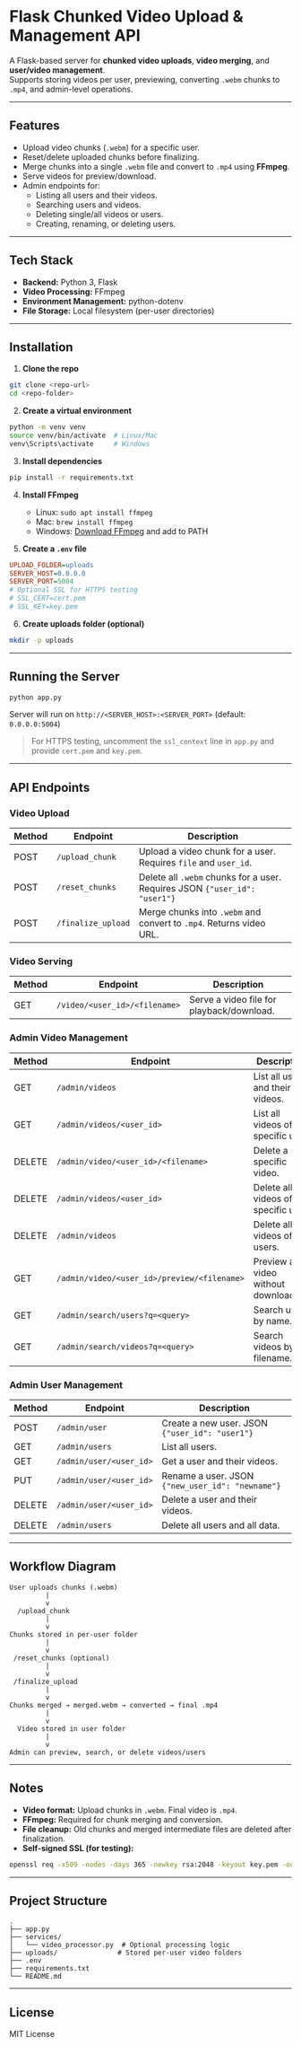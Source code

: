 # Flask Chunked Video Upload & Management API

A Flask-based server for **chunked video uploads**, **video merging**, and **user/video management**.  
Supports storing videos per user, previewing, converting `.webm` chunks to `.mp4`, and admin-level operations.

---

## Features

- Upload video chunks (`.webm`) for a specific user.
- Reset/delete uploaded chunks before finalizing.
- Merge chunks into a single `.webm` file and convert to `.mp4` using **FFmpeg**.
- Serve videos for preview/download.
- Admin endpoints for:
  - Listing all users and their videos.
  - Searching users and videos.
  - Deleting single/all videos or users.
  - Creating, renaming, or deleting users.

---

## Tech Stack

- **Backend:** Python 3, Flask
- **Video Processing:** FFmpeg
- **Environment Management:** python-dotenv
- **File Storage:** Local filesystem (per-user directories)

---

## Installation

1. **Clone the repo**
```bash
git clone <repo-url>
cd <repo-folder>
````

2. **Create a virtual environment**

```bash
python -m venv venv
source venv/bin/activate  # Linux/Mac
venv\Scripts\activate     # Windows
```

3. **Install dependencies**

```bash
pip install -r requirements.txt
```

4. **Install FFmpeg**

   * Linux: `sudo apt install ffmpeg`
   * Mac: `brew install ffmpeg`
   * Windows: [Download FFmpeg](https://ffmpeg.org/download.html) and add to PATH

5. **Create a `.env` file**

```ini
UPLOAD_FOLDER=uploads
SERVER_HOST=0.0.0.0
SERVER_PORT=5004
# Optional SSL for HTTPS testing
# SSL_CERT=cert.pem
# SSL_KEY=key.pem
```

6. **Create uploads folder (optional)**

```bash
mkdir -p uploads
```

---

## Running the Server

```bash
python app.py
```

Server will run on `http://<SERVER_HOST>:<SERVER_PORT>` (default: `0.0.0.0:5004`)

> For HTTPS testing, uncomment the `ssl_context` line in `app.py` and provide `cert.pem` and `key.pem`.

---

## API Endpoints

### Video Upload

| Method | Endpoint           | Description                                                                |
| ------ | ------------------ | -------------------------------------------------------------------------- |
| POST   | `/upload_chunk`    | Upload a video chunk for a user. Requires `file` and `user_id`.            |
| POST   | `/reset_chunks`    | Delete all `.webm` chunks for a user. Requires JSON `{"user_id": "user1"}` |
| POST   | `/finalize_upload` | Merge chunks into `.webm` and convert to `.mp4`. Returns video URL.        |

### Video Serving

| Method | Endpoint                      | Description                               |
| ------ | ----------------------------- | ----------------------------------------- |
| GET    | `/video/<user_id>/<filename>` | Serve a video file for playback/download. |

### Admin Video Management

| Method | Endpoint                                    | Description                           |
| ------ | ------------------------------------------- | ------------------------------------- |
| GET    | `/admin/videos`                             | List all users and their videos.      |
| GET    | `/admin/videos/<user_id>`                   | List all videos of a specific user.   |
| DELETE | `/admin/video/<user_id>/<filename>`         | Delete a specific video.              |
| DELETE | `/admin/videos/<user_id>`                   | Delete all videos of a specific user. |
| DELETE | `/admin/videos`                             | Delete all videos of all users.       |
| GET    | `/admin/video/<user_id>/preview/<filename>` | Preview a video without downloading.  |
| GET    | `/admin/search/users?q=<query>`             | Search users by name.                 |
| GET    | `/admin/search/videos?q=<query>`            | Search videos by filename.            |

### Admin User Management

| Method | Endpoint                | Description                                      |
| ------ | ----------------------- | ------------------------------------------------ |
| POST   | `/admin/user`           | Create a new user. JSON `{"user_id": "user1"}`   |
| GET    | `/admin/users`          | List all users.                                  |
| GET    | `/admin/user/<user_id>` | Get a user and their videos.                     |
| PUT    | `/admin/user/<user_id>` | Rename a user. JSON `{"new_user_id": "newname"}` |
| DELETE | `/admin/user/<user_id>` | Delete a user and their videos.                  |
| DELETE | `/admin/users`          | Delete all users and all data.                   |

---

## Workflow Diagram

```text
User uploads chunks (.webm)
         |
         v
  /upload_chunk
         |
         v
Chunks stored in per-user folder
         |
         v
 /reset_chunks (optional)
         |
         v
 /finalize_upload
         |
         v
Chunks merged → merged.webm → converted → final .mp4
         |
         v
  Video stored in user folder
         |
         v
Admin can preview, search, or delete videos/users
```

---

## Notes

* **Video format:** Upload chunks in `.webm`. Final video is `.mp4`.
* **FFmpeg:** Required for chunk merging and conversion.
* **File cleanup:** Old chunks and merged intermediate files are deleted after finalization.
* **Self-signed SSL (for testing):**

```bash
openssl req -x509 -nodes -days 365 -newkey rsa:2048 -keyout key.pem -out cert.pem -subj "/CN=localhost"
```

---

## Project Structure

```
.
├── app.py
├── services/
│   └── video_processor.py  # Optional processing logic
├── uploads/               # Stored per-user video folders
├── .env
├── requirements.txt
└── README.md
```

---

## License

MIT License

